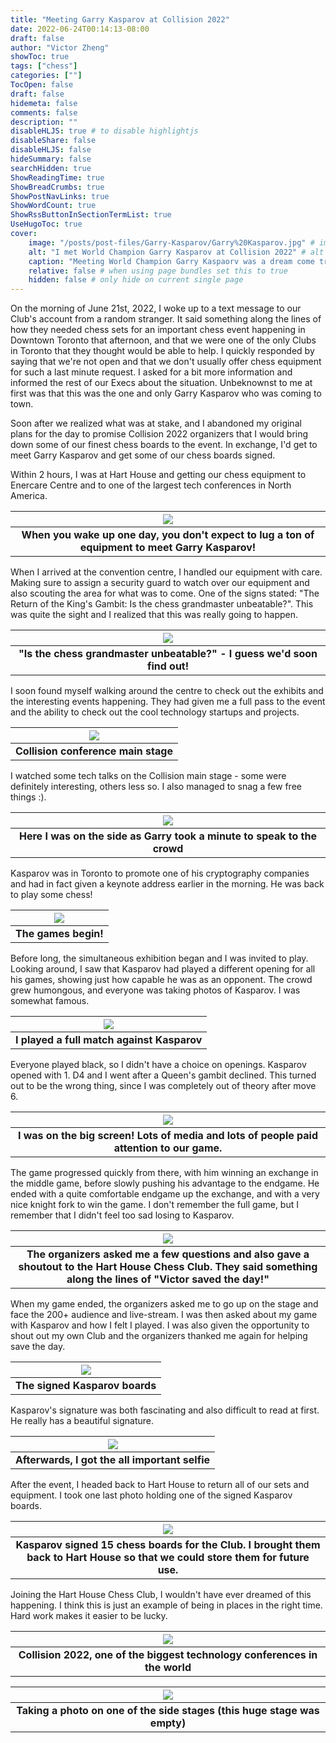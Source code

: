 ```yaml
---
title: "Meeting Garry Kasparov at Collision 2022"
date: 2022-06-24T00:14:13-08:00
draft: false
author: "Victor Zheng"
showToc: true
tags: ["chess"]
categories: [""]
TocOpen: false
draft: false
hidemeta: false
comments: false
description: ""
disableHLJS: true # to disable highlightjs
disableShare: false
disableHLJS: false
hideSummary: false
searchHidden: true
ShowReadingTime: true
ShowBreadCrumbs: true
ShowPostNavLinks: true
ShowWordCount: true
ShowRssButtonInSectionTermList: true
UseHugoToc: true
cover:
    image: "/posts/post-files/Garry-Kasparov/Garry%20Kasparov.jpg" # image path/url
    alt: "I met World Champion Garry Kasparov at Collision 2022" # alt text
    caption: "Meeting World Champion Garry Kaspaorv was a dream come true" # display caption under cover
    relative: false # when using page bundles set this to true
    hidden: false # only hide on current single page
---
```


On the morning of June 21st, 2022, I woke up to a text message to our Club's account from a random stranger. It said something along the lines of how they needed chess sets for an important chess event happening in Downtown Toronto that afternoon, and that we were one of the only Clubs in Toronto that they thought would be able to help. I quickly responded by saying that we're not open and that we don't usually offer chess equipment for such a last minute request. I asked for a bit more information and informed the rest of our Execs about the situation. Unbeknownst to me at first was that this was the one and only Garry Kasparov who was coming to town. 

Soon after we realized what was at stake, and I abandoned my original plans for the day to promise Collision 2022 organizers that I would bring down some of our finest chess boards to the event. In exchange, I'd get to meet Garry Kasparov and get some of our chess boards signed. 

Within 2 hours, I was at Hart House and getting our chess equipment to Enercare Centre and to one of the largest tech conferences in North America. 

|![](/posts/post-files/Garry-Kasparov/kasparov1.JPG)|
| :--: |
| <b>When you wake up one day, you don't expect to lug a ton of equipment to meet Garry Kasparov!</b>|

When I arrived at the convention centre, I handled our equipment with care. Making sure to assign a security guard to watch over our equipment and also scouting the area for what was to come. One of the signs stated: "The Return of the King's Gambit: Is the chess grandmaster unbeatable?". This was quite the sight and I realized that this was really going to happen. 

|![](/posts/post-files/Garry-Kasparov/kasparov2.JPG)|
| :--: |
| <b>"Is the chess grandmaster unbeatable?" - I guess we'd soon find out!</b>|

I soon found myself walking around the centre to check out the exhibits and the interesting events happening. They had given me a full pass to the event and the ability to check out the cool technology startups and projects. 

|![](/posts/post-files/Garry-Kasparov/kasparov3.JPG)|
| :--: |
| <b>Collision conference main stage</b>|

I watched some tech talks on the Collision main stage - some were definitely interesting, others less so. I also managed to snag a few free things :). 

|![](/posts/post-files/Garry-Kasparov/kasparov4.JPG)|
| :--: |
| <b>Here I was on the side as Garry took a minute to speak to the crowd</b>|

Kasparov was in Toronto to promote one of his cryptography companies and had in fact given a keynote address earlier in the morning. He was back to play some chess! 

|![](/posts/post-files/Garry-Kasparov/kasparov8.JPG)|
| :--: |
| <b>The games begin!</b>|

Before long, the simultaneous exhibition began and I was invited to play. Looking around, I saw that Kasparov had played a different opening for all his games, showing just how capable he was as an opponent. The crowd grew humongous, and everyone was taking photos of Kasparov. I was somewhat famous. 

|![](/posts/post-files/Garry-Kasparov/kasparov6.jpg)|
| :--: |
| <b>I played a full match against Kasparov</b>|

 Everyone played black, so I didn't have a choice on openings. Kasparov opened with 1. D4 and I went after a Queen's gambit declined. This turned out to be the wrong thing, since I was completely out of theory after move 6.  

|![](/posts/post-files/Garry-Kasparov/kasparov7.jpg)|
| :--: |
| <b>I was on the big screen! Lots of media and lots of people paid attention to our game.</b>|

The game progressed quickly from there, with him winning an exchange in the middle game, before slowly pushing his advantage to the endgame. He ended with a quite comfortable endgame up the exchange, and with a very nice knight fork to win the game. I don't remember the full game, but I remember that I didn't feel too sad losing to Kasparov. 

|![](/posts/post-files/Garry-Kasparov/kasparov12.JPG)|
| :--: |
| <b>The organizers asked me a few questions and also gave a shoutout to the Hart House Chess Club. They said something along the lines of "Victor saved the day!"</b>|

When my game ended, the organizers asked me to go up on the stage and face the 200+ audience and live-stream. I was then asked about my game with Kasparov and how I felt I played. I was also given the opportunity to shout out my own Club and the organizers thanked me again for helping save the day. 

|![](/posts/post-files/Garry-Kasparov/kasparov11.JPG)|
| :--: |
| <b>The signed Kasparov boards</b>|

Kasparov's signature was both fascinating and also difficult to read at first. He really has a beautiful signature. 

|![](/posts/post-files/Garry-Kasparov/kasparov5.JPG)|
| :--: |
| <b>Afterwards, I got the all important selfie</b>|

After the event, I headed back to Hart House to return all of our sets and equipment. I took one last photo holding one of the signed Kasparov boards. 

|![](/posts/post-files/Garry-Kasparov/kasparov13.JPG)|
| :--: |
| <b>Kasparov signed 15 chess boards for the Club. I brought them back to Hart House so that we could store them for future use.</b>|

Joining the Hart House Chess Club, I wouldn't have ever dreamed of this happening. I think this is just an example of being in places in the right time. Hard work makes it easier to be lucky. 


|![](/posts/post-files/Garry-Kasparov/kasparov10.JPG)|
| :--: |
| <b>Collision 2022, one of the biggest technology conferences in the world</b>|

|![](/posts/post-files/Garry-Kasparov/kasparov9.JPG)|
| :--: |
| <b>Taking a photo on one of the side stages (this huge stage was empty)</b>|
